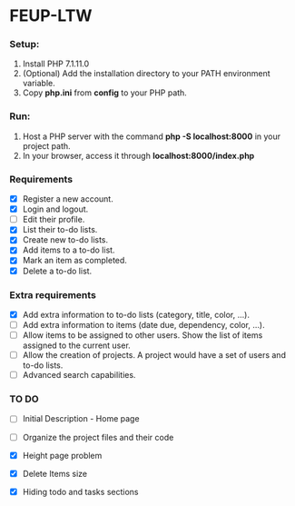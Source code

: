 # FEUP-LTW

### Setup:
1. Install PHP 7.1.11.0
2. (Optional) Add the installation directory to your PATH environment variable.
3. Copy **php.ini** from **config** to your PHP path.

### Run:
1. Host a PHP server with the command **php -S localhost:8000** in your project path.
2. In your browser, access it through **localhost:8000/index.php**

### Requirements

* [x]  Register a new account.
* [x] Login and logout.
* [ ] Edit their profile.
* [x] List their to-do lists.
* [x] Create new to-do lists.
* [x] Add items to a to-do list.
* [x] Mark an item as completed.
* [x] Delete a to-do list.

### Extra requirements

* [x] Add extra information to to-do lists (category, title, color, …).
* [ ] Add extra information to items (date due, dependency, color, …).
* [ ] Allow items to be assigned to other users. Show the list of items assigned to the current user.
* [ ] Allow the creation of projects. A project would have a set of users and to-do lists.
* [ ] Advanced search capabilities.

### TO DO

* [ ] Initial Description - Home page
* [ ] Organize the project files and their code
* [x] Height page problem
* [x] Delete Items size
* [x] Hiding todo and tasks sections 




